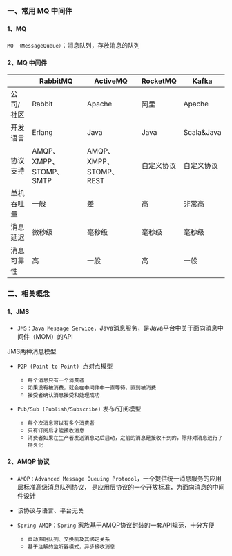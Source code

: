 ### 一、常用 MQ 中间件 
####  1、MQ
 `MQ （MessageQueue）`：消息队列，存放消息的队列
 
####  2、MQ 中间件 
|            | **RabbitMQ**            | **ActiveMQ**            | **RocketMQ** | **Kafka**  |
| ---------- | ----------------------- | ----------------------- | ---------- | ---------- |
| 公司/社区  | Rabbit                  | Apache                   | 阿里       | Apache     |
| 开发语言   | Erlang                  | Java                     | Java      | Scala&Java |
| 协议支持   | AMQP、XMPP、STOMP、SMTP | AMQP、XMPP、STOMP、REST   | 自定义协议 | 自定义协议 |
| 单机吞吐量 | 一般                    | 差                       | 高        | 非常高     |
| 消息延迟   | 微秒级                  | 毫秒级                   | 毫秒级     | 毫秒级  |
| 消息可靠性 | 高                      | 一般                    | 高        | 一般       |


### 二、相关概念
####  1、JMS 
* `JMS：Java Message Service`，Java消息服务，是Java平台中关于面向消息中间件（MOM）的API

JMS两种消息模型
*  `P2P (Point to Point) `点对点模型
   * `每个消息只有一个消费者`
   * `如果没有被消费，就会在中间件中一直等待，直到被消费`
   * `接受者确认消息接受和处理成功`
   
*  `Pub/Sub (Publish/Subscribe)` 发布/订阅模型
   * `每个次消息可以有多个消费者`
   * `只有订阅后才能接收消息`
   * `消费者如果在生产者发送消息之后启动，之前的消息是接收不到的，除非对消息进行了持久化`



####  2、AMQP 协议
* `AMQP：Advanced Message Queuing Protocol`，一个提供统一消息服务的应用层标准高级消息队列协议，
是应用层协议的一个开放标准，为面向消息的中间件设计

* 该协议与语言、平台无关

* `Spring AMQP`：`Spring` 家族基于AMQP协议封装的一套API规范，十分方便
  * `自动声明队列、交换机及其绑定关系`
  * `基于注解的监听器模式，异步接收消息`
  
   
